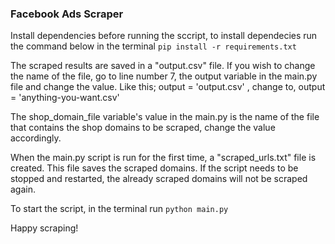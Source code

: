 ### Facebook Ads Scraper

Install dependencies before running the sccript, to install dependecies run the command below in the terminal
`pip install -r requirements.txt`


The scraped results are saved in a "output.csv" file. If you wish to change the name of the file, go to line number 7, the output variable in the main.py file and change the value. Like this;
        output = 'output.csv' ,    change to,    output = 'anything-you-want.csv'


The shop_domain_file variable's value in the main.py is the name of the file that contains the shop domains to be scraped, change the value accordingly.


When the main.py script is run for the first time, a "scraped_urls.txt" file is created. This file saves the scraped domains. 
If the script needs to be stopped and restarted, the already scraped domains will not be scraped again.


To start the script, in the terminal run  `python main.py`

Happy scraping!